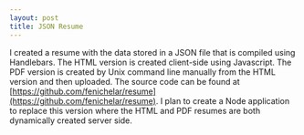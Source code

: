 ```yaml
---
layout: post
title: JSON Resume
---
```


I created a resume with the data stored in a JSON file that is compiled using Handlebars. The HTML version is created client-side using Javascript. The PDF version is created by Unix command line manually from the HTML version and then uploaded. The source code can be found at [https://github.com/fenichelar/resume](https://github.com/fenichelar/resume). I plan to create a Node application to replace this version where the HTML and PDF resumes are both dynamically created server side.

